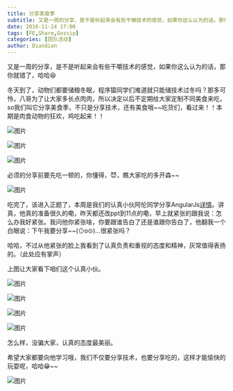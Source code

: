 ```yaml
---
title: 分享美食季
subtitle: 又是一周的分享，是不是听起来会有些干嚼技术的感觉，如果你这么认为的话，那你就错了，哈哈😆
date: 2016-11-24 17:00
tags: [FE,Share,Gossip]
categories: [团队活动]
author: Diandian
---
```


又是一周的分享，是不是听起来会有些干嚼技术的感觉，如果你这么认为的话，那你就错了，哈哈😆

冬天到了，动物们都要储粮冬眠，程序猿同学们难道就只能储技术过冬吗？那多可怜，八哥为了让大家多长点肉肉，所以决定以后不定期给大家定制不同美食来吃，so我们叫它分享美食季，不只是分享技术，还有美食哦~~吃货们，看过来！！本期是肉食动物的狂欢，鸡吃起来！！

<!--more-->

![图片](/images/share/5-1.png)

![图片](/images/share/5-6.png)

![图片](/images/share/5-7.png)

必须的分享前要先吃一顿的，你懂得，😈，瞧大家吃的多开森~~

![图片](/images/share/5-2.png)

吃完了，该进入正题了，本周是我们的认真小伙阿伦同学分享AngularJs[详情](https://github.com/AlanZhang001/angularjs/blob/master/Angularjs%20%E5%88%86%E4%BA%AB.md)。讲真，他真的准备很久的嘞，昨天都还改ppt到11点的嘞，早上就紧张的跟我说：怎么办我好紧张。我问他你紧张啥，你要跟谁告白了还是谁跟你告白了，他翻我一个白眼说：下午我要分享~~(⊙o⊙)…很紧张吗？

哈哈，不过从他紧张的脸上我看到了认真负责和重视的态度和精神，灰常值得表扬的。（此处应有掌声）

上图让大家看下咱们这个认真小伙。

![图片](/images/share/5-3.png)

![图片](/images/share/5-4.png)

![图片](/images/share/5-8.png)

![图片](/images/share/5-9.png)

怎么样，没骗大家，认真的态度最美丽。

希望大家都要向他学习哦，我们不仅要分享技术，也要分享吃的，这样才能愉快的玩耍呢，哈哈😁~~

![图片](/images/share/5-5.gif)
